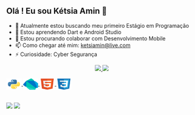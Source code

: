 ## Olá ! Eu sou Kétsia Amin 👋

- 🔭 Atualmente estou buscando meu primeiro Estágio em Programação
- 🌱 Estou aprendendo Dart e Android Studio
- 👯 Estou procurando colaborar com Desenvolvimento Mobile
- 📫 Como chegar até mim: ketsiamin@live.com
- ⚡ Curiosidade: Cyber Segurança

<div align="center">
  <a href="https://github.com/ketsiamin">
  <img height="180em" src="https://github-readme-stats.vercel.app/api?username=ketsiamin&show_icons=true&theme=highcontrast&include_all_commits=true&count_private=true"/>
  <img height="180em" src="https://github-readme-stats.vercel.app/api/top-langs/?username=ketsiamin&layout=compact&langs_count=7&theme=highcontrast"/>
</div>
<div style="display: inline_block"><br>
    <img align="center" alt="Rafa-Python" height="30" width="40" src="https://raw.githubusercontent.com/devicons/devicon/master/icons/python/python-original.svg">
  <img align="center" alt="Rafa-Js" height="30" width="40"src="https://github.com/devicons/devicon/blob/1119b9f84c0290e0f0b38982099a2bd027a48bf1/icons/dart/dart-original.svg">
  <img align="center" alt="Rafa-HTML" height="30" width="40" src="https://raw.githubusercontent.com/devicons/devicon/master/icons/html5/html5-original.svg">
  <img align="center" alt="Rafa-CSS" height="30" width="40" src="https://raw.githubusercontent.com/devicons/devicon/master/icons/css3/css3-original.svg">
  <br/>
  <br/>
  <br/>
  <div>  
  <a href = "ketsiamin@live.com"><img src="https://img.shields.io/badge/-Gmail-%23333?style=for-the-badge&logo=gmail&logoColor=white" target="_blank"></a>
  <a href="https://www.linkedin.com/in/ketsia-amin" target="_blank"><img src="https://img.shields.io/badge/-LinkedIn-%230077B5?style=for-the-badge&logo=linkedin&logoColor=white" target="_blank"></a> 
</div>
